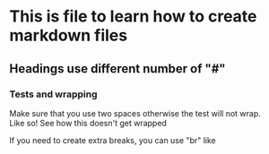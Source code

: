# This is file to learn how to create markdown files

## Headings use different number of "#"

### Tests and wrapping

Make sure that you use two spaces otherwise the test will not wrap.  
Like so!
See how this doesn't get wrapped

If you  need to create extra breaks, you can use "br" like <br>